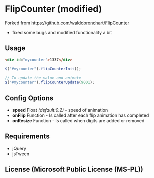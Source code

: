FlipCounter (modified)
===========

Forked from https://github.com/waldobronchart/FlipCounter 
  - fixed some bugs and modified functionality a bit

## Usage

``` html
<div id="mycounter">1337</div>
```

``` js
$("#mycounter").flipCounterInit();

// To update the value and animate
$("#mycounter").flipCounterUpdate(9001);
```

## Config Options

- **speed** Float *(default:0.2)* - speed of animation
-	**onFlip** Function - Is called after each flip animation has completed
- **onResize** Function - Is called when digits are added or removed

## Requirements

- jQuery
- jsTween

## License (Microsoft Public License (MS-PL))
